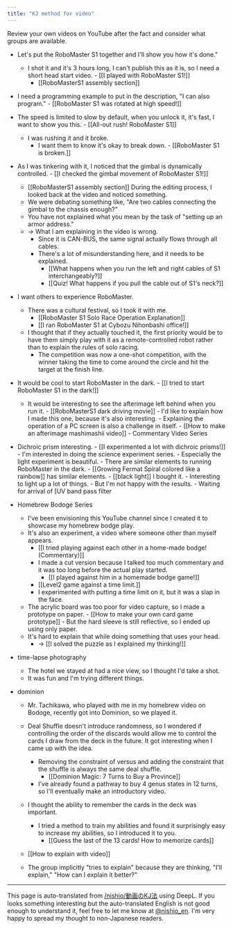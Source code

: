 ```yaml
---
title: "KJ method for video"
---
```


Review your own videos on YouTube after the fact and consider what groups are available.

- Let's put the RoboMaster S1 together and I'll show you how it's done."
    - I shot it and it's 3 hours long, I can't publish this as it is, so I need a short head start video.
            - [[I played with RoboMaster S1!]]
        - [[RoboMasterS1 assembly section]]
- I need a programming example to put in the description, "I can also program."
        - [[RoboMaster S1 was rotated at high speed!]]
- The speed is limited to slow by default, when you unlock it, it's fast, I want to show you this.
        - [[All-out rush! RoboMaster S1]]
    - I was rushing it and it broke.
        - I want them to know it's okay to break down.
                - [[RoboMaster S1 is broken.]]
- As I was tinkering with it, I noticed that the gimbal is dynamically controlled.
        - [[I checked the gimbal movement of RoboMaster S1!]]
    - [[RoboMasterS1 assembly section]] During the editing process, I looked back at the video and noticed something.
    - We were debating something like, "Are two cables connecting the gimbal to the chassis enough?"
    - You have not explained what you mean by the task of "setting up an armor address."
    - → What I am explaining in the video is wrong.
        - Since it is CAN-BUS, the same signal actually flows through all cables.
        - There's a lot of misunderstanding here, and it needs to be explained.
            - [[What happens when you run the left and right cables of S1 interchangeably?]]
            - [[Quiz! What happens if you pull the cable out of S1's neck?]]
- I want others to experience RoboMaster.
    - There was a cultural festival, so I took it with me.
        - [[RoboMaster S1 Solo Race Operation Explanation]]
        - [[I ran RoboMaster S1 at Cybozu Nihonbashi office!]]
    - I thought that if they actually touched it, the first priority would be to have them simply play with it as a remote-controlled robot rather than to explain the rules of solo racing.
        - The competition was now a one-shot competition, with the winner taking the time to come around the circle and hit the target at the finish line.
- It would be cool to start RoboMaster in the dark.
        - [[I tried to start RoboMaster S1 in the dark!]]
    - It would be interesting to see the afterimage left behind when you run it.
            - [[RoboMasterS1 dark driving movie]]
            - I'd like to explain how I made this one, because it's also interesting.
            - Explaining the operation of a PC screen is also a challenge in itself.
                    - [[How to make an afterimage mashimashii video]]
                - Commentary Video Series

- Dichroic prism interesting.
        - [[I experimented a lot with dichroic prisms!]]
        - I'm interested in doing the science experiment series.
        - Especially the light experiment is beautiful.
        - There are similar elements to running RoboMaster in the dark.
        - [[Growing Fermat Spiral colored like a rainbow]] has similar elements.
            - [[black light]] I bought it.
            - Interesting to light up a lot of things.
            - But I'm not happy with the results.
                - Waiting for arrival of [UV band pass filter

- Homebrew Bodoge Series
    - I've been envisioning this YouTube channel since I created it to showcase my homebrew bodge play.
    - It's also an experiment, a video where someone other than myself appears.
        - [[I tried playing against each other in a home-made bodge! (Commentary)]]
        - I made a cut version because I talked too much commentary and it was too long before the actual play started.
            - [[I played against him in a homemade bodge game!]]
        - [[Level2 game against a time limit.]]
        - I experimented with putting a time limit on it, but it was a slap in the face.
    - The acrylic board was too poor for video capture, so I made a prototype on paper.
            - [[How to make your own card game prototype]]
            - But the hard sleeve is still reflective, so I ended up using only paper.
    - It's hard to explain that while doing something that uses your head.
        - → [[I solved the puzzle as I explained my thinking!]]

- time-lapse photography
    - The hotel we stayed at had a nice view, so I thought I'd take a shot.
    - It was fun and I'm trying different things.

- dominion
    - Mr. Tachikawa, who played with me in my homebrew video on Bodoge, recently got into Dominion, so we played it.
    - Deal Shuffle doesn't introduce randomness, so I wondered if controlling the order of the discards would allow me to control the cards I draw from the deck in the future. It got interesting when I came up with the idea.
        - Removing the constraint of versus and adding the constraint that the shuffle is always the same deal shuffle.
            - [[Dominion Magic: 7 Turns to Buy a Province]]
        - I've already found a pathway to buy 4 genus states in 12 turns, so I'll eventually make an introductory video.
    - I thought the ability to remember the cards in the deck was important.
        - I tried a method to train my abilities and found it surprisingly easy to increase my abilities, so I introduced it to you.
            - [[Guess the last of the 13 cards! How to memorize cards]]

    - [[How to explain with video]]
    - The group implicitly "tries to explain" because they are thinking, "I'll explain," "How can I explain it better?"
---
This page is auto-translated from [/nishio/動画のKJ法](https://scrapbox.io/nishio/動画のKJ法) using DeepL. If you looks something interesting but the auto-translated English is not good enough to understand it, feel free to let me know at [@nishio_en](https://twitter.com/nishio_en). I'm very happy to spread my thought to non-Japanese readers.